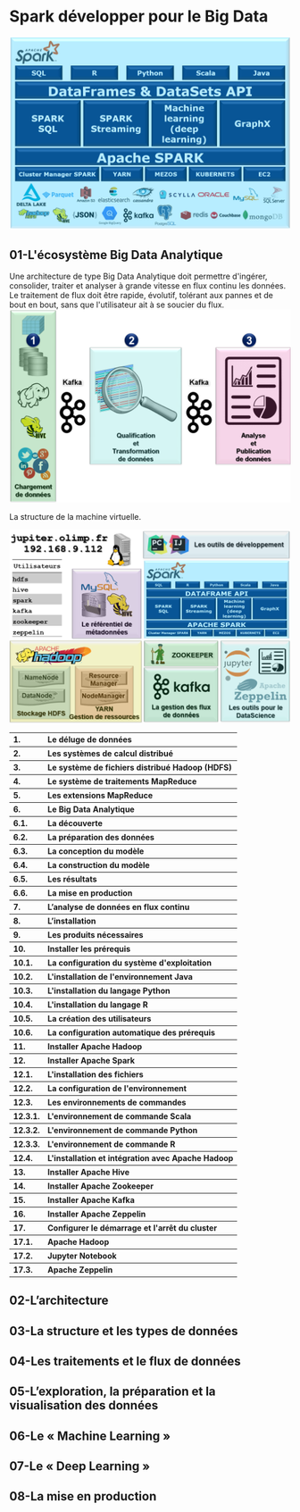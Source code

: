 

# Spark développer pour le Big Data
<img src="https://github.com/rbizoi/Spark-developper-pour-le-Big-Data/blob/master/images/presentation.png" width="512">



## 01-L'écosystème Big Data Analytique

Une architecture de type Big Data Analytique doit permettre d'ingérer, consolider, traiter et analyser à grande vitesse en flux continu les données. Le traitement de flux doit être rapide, évolutif, tolérant aux pannes et de bout en bout, sans que l'utilisateur ait à se soucier du flux.<br>
<img src="https://github.com/rbizoi/Spark-developper-pour-le-Big-Data/blob/master/Chapitre-01/images/M01.06.png" width="512">

La structure de la machine virtuelle.<br>

<img src="https://github.com/rbizoi/Spark-developper-pour-le-Big-Data/blob/master/Chapitre-01/images/M01.07.png" width="512">

<table>
<tr><th align="left">1.     </th><th align="left">Le déluge de données                             </th></tr>
<tr><th align="left">2.     </th><th align="left">Les systèmes de calcul distribué                 </th></tr>
<tr><th align="left">3.     </th><th align="left">Le système de fichiers distribué Hadoop (HDFS)   </th></tr>
<tr><th align="left">4.     </th><th align="left">Le système de traitements MapReduce              </th></tr>
<tr><th align="left">5.     </th><th align="left">Les extensions MapReduce                         </th></tr>
<tr><th align="left">6.     </th><th align="left">Le Big Data Analytique                           </th></tr>
<tr><th align="left">6.1.   </th><th align="left">La découverte                                    </th></tr>
<tr><th align="left">6.2.   </th><th align="left">La préparation des données                       </th></tr>
<tr><th align="left">6.3.   </th><th align="left">La conception du modèle                          </th></tr>
<tr><th align="left">6.4.   </th><th align="left">La construction du modèle                        </th></tr>
<tr><th align="left">6.5.   </th><th align="left">Les résultats                                    </th></tr>
<tr><th align="left">6.6.   </th><th align="left">La mise en production                            </th></tr>
<tr><th align="left">7.     </th><th align="left">L’analyse de données en flux continu             </th></tr>
<tr><th align="left">8.     </th><th align="left">L’installation                                   </th></tr>
<tr><th align="left">9.     </th><th align="left">Les produits nécessaires                         </th></tr>
<tr><th align="left">10.    </th><th align="left">Installer les prérequis                          </th></tr>
<tr><th align="left">10.1.  </th><th align="left">La configuration du système d'exploitation       </th></tr>
<tr><th align="left">10.2.  </th><th align="left">L'installation de l'environnement Java           </th></tr>
<tr><th align="left">10.3.  </th><th align="left">L'installation du langage Python                 </th></tr>
<tr><th align="left">10.4.  </th><th align="left">L'installation du langage R                      </th></tr>
<tr><th align="left">10.5.  </th><th align="left">La création des utilisateurs                     </th></tr>
<tr><th align="left">10.6.  </th><th align="left">La configuration automatique des prérequis       </th></tr>
<tr><th align="left">11.    </th><th align="left">Installer Apache Hadoop                          </th></tr>
<tr><th align="left">12.    </th><th align="left">Installer Apache Spark                           </th></tr>
<tr><th align="left">12.1.  </th><th align="left">L'installation des fichiers                      </th></tr>
<tr><th align="left">12.2.  </th><th align="left">La configuration de l'environnement              </th></tr>
<tr><th align="left">12.3.  </th><th align="left">Les environnements de commandes                  </th></tr>
<tr><th align="left">12.3.1.</th><th align="left">L'environnement de commande Scala                </th></tr>
<tr><th align="left">12.3.2.</th><th align="left">L'environnement de commande Python               </th></tr>
<tr><th align="left">12.3.3.</th><th align="left">L'environnement de commande R                    </th></tr>
<tr><th align="left">12.4.  </th><th align="left">L'installation et intégration avec Apache Hadoop </th></tr>
<tr><th align="left">13.    </th><th align="left">Installer Apache Hive                            </th></tr>
<tr><th align="left">14.    </th><th align="left">Installer Apache Zookeeper                       </th></tr>
<tr><th align="left">15.    </th><th align="left">Installer Apache Kafka                           </th></tr>
<tr><th align="left">16.    </th><th align="left">Installer Apache Zeppelin                        </th></tr>
<tr><th align="left">17.    </th><th align="left">Configurer le démarrage et l'arrêt du cluster    </th></tr>
<tr><th align="left">17.1.  </th><th align="left">Apache Hadoop                                    </th></tr>
<tr><th align="left">17.2.  </th><th align="left">Jupyter Notebook                                 </th></tr>
<tr><th align="left">17.3.  </th><th align="left">Apache Zeppelin                                  </th></tr>
</table>


## 02-L’architecture

## 03-La structure et les types de données

## 04-Les traitements et le flux de données

## 05-L’exploration, la préparation et la visualisation des données

## 06-Le « Machine Learning »

## 07-Le « Deep Learning »

## 08-La mise en production
